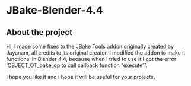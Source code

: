 # JBake-Blender-4.4

## About the project

Hi, I made some fixes to the JBake Tools addon originally created by Jayanam, all credits to its original creator. I modified the addon to make it functional in Blender 4.4, because when I tried to use it I got the error ‘OBJECT_OT_bake_op to call callback function “execute”’.


I hope you like it and I hope it will be useful for your projects.
